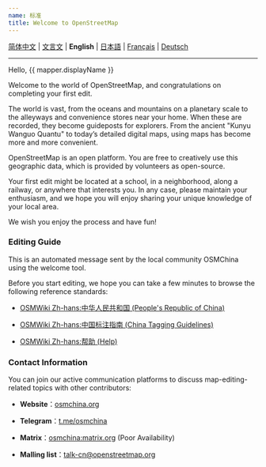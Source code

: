```yaml
---
name: 标准
title: Welcome to OpenStreetMap
---
```


[简体中文](https://osmchina.org/pages/welcome/default/zh-Hans.html) | [文言文](https://osmchina.org/pages/welcome/default/zh-classical.html) | **English** | [日本語](https://osmchina.org/pages/welcome/default/ja.html) | [Français](https://osmchina.org/pages/welcome/default/fr.html) | [Deutsch](https://osmchina.org/pages/welcome/default/de.html)

<hr/>

Hello, {{ mapper.displayName }}

Welcome to the world of OpenStreetMap, and congratulations on completing your first edit.

The world is vast, from the oceans and mountains on a planetary scale to the alleyways and convenience stores near your home. When these are recorded, they become guideposts for explorers. From the ancient "Kunyu Wanguo Quantu" to today’s detailed digital maps, using maps has become more and more convenient.

OpenStreetMap is an open platform. You are free to creatively use this geographic data, which is provided by volunteers as open-source.

Your first edit might be located at a school, in a neighborhood, along a railway, or anywhere that interests you. In any case, please maintain your enthusiasm, and we hope you will enjoy sharing your unique knowledge of your local area.

We wish you enjoy the process and have fun!

### Editing Guide

This is an automated message sent by the local community OSMChina using the welcome tool.

Before you start editing, we hope you can take a few minutes to browse the following reference standards:

* [OSMWiki Zh-hans:中华人民共和国 (People's Republic of China)](https://wiki.openstreetmap.org/wiki/Zh-hans:%E4%B8%AD%E5%8D%8E%E4%BA%BA%E6%B0%91%E5%85%B1%E5%92%8C%E5%9B%BD)

* [OSMWiki Zh-hans:中国标注指南 (China Tagging Guidelines)](https://wiki.openstreetmap.org/wiki/Zh-hans:%E4%B8%AD%E5%9B%BD%E6%A0%87%E6%B3%A8%E6%8C%87%E5%8D%97)

* [OSMWiki Zh-hans:帮助 (Help)](https://wiki.openstreetmap.org/wiki/Zh-hans:%E5%B8%AE%E5%8A%A9)

### Contact Information

You can join our active communication platforms to discuss map-editing-related topics with other contributors:

* **Website**：[osmchina.org](https://osmchina.org)

* **Telegram**：[t.me/osmchina](https://t.me/osmchina)

* **Matrix**：[osmchina:matrix.org](https://matrix.to/#/#osmchina:matrix.org) (Poor Availability)

* **Malling list**：[talk-cn@openstreetmap.org](mailto:talk-cn@openstreetmap.org)
